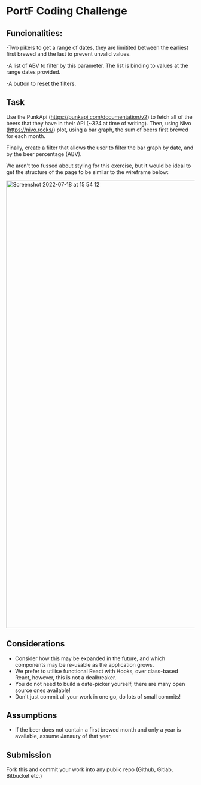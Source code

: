
# PortF Coding Challenge

## Funcionalities:
  
  
  -Two pikers to get a range of dates, they are limitited between the earliest first brewed and the last to prevent unvalid values. 
  
  -A list of ABV to filter by this parameter. The list is binding to values at the range dates provided.
  
  -A button to reset the filters.



## Task

Use the PunkApi (https://punkapi.com/documentation/v2) to fetch all of the beers that they have in their API (~324 at time of writing). Then, using Nivo (https://nivo.rocks/) plot, using a bar graph, the sum of beers first brewed for each month. 

Finally, create a filter that allows the user to filter the bar graph by date, and by the beer percentage (ABV).

We aren't too fussed about styling for this exercise, but it would be ideal to get the structure of the page to be similar to the wireframe below:

<img width="1195" alt="Screenshot 2022-07-18 at 15 54 12" src="https://user-images.githubusercontent.com/3050562/179539492-6d5d01b9-3cd7-4807-866f-0b5efb5222d7.png">

## Considerations

- Consider how this may be expanded in the future, and which components may be re-usable as the application grows.
- We prefer to utilise functional React with Hooks, over class-based React, however, this is not a dealbreaker.
- You do not need to build a date-picker yourself, there are many open source ones available!
- Don't just commit all your work in one go, do lots of small commits!

## Assumptions

- If the beer does not contain a first brewed month and only a year is available, assume Janaury of that year.

## Submission

Fork this and commit your work into any public repo (Github, Gitlab, Bitbucket etc.)
